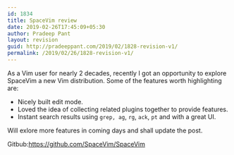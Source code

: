 ```yaml
---
id: 1834
title: SpaceVim review
date: 2019-02-26T17:45:09+05:30
author: Pradeep Pant
layout: revision
guid: http://pradeeppant.com/2019/02/1828-revision-v1/
permalink: /2019/02/26/1828-revision-v1/
---
```

As a Vim user for nearly 2 decades, recently I got an opportunity to explore  
<g class="gr_ gr\_7 gr-alert gr\_spell gr\_inline\_cards gr\_run\_anim ContextualSpelling ins-del multiReplace" id="7" data-gr-id="7">SpaceVim</g> a new Vim distribution. Some of the features worth highlighting are:

  * Nicely built edit mode.
  * Loved the idea of collecting related plugins together to provide features.
  * Instant search results <g class="gr_ gr\_74 gr-alert gr\_gramm gr\_inline\_cards gr\_run\_anim Style multiReplace" id="74" data-gr-id="74">using </g>`grep, ag`<g class="gr_ gr\_74 gr-alert gr\_gramm gr\_inline\_cards gr\_disable\_anim_appear Style multiReplace" id="74" data-gr-id="74">,</g>&nbsp;`rg`,&nbsp;`ack`,&nbsp;`pt` and with a great UI.

Will <g class="gr_ gr\_4 gr-alert gr\_spell gr\_inline\_cards gr\_run\_anim ContextualSpelling ins-del multiReplace" id="4" data-gr-id="4">exlore</g> more features in coming days and shall <g class="gr_ gr\_5 gr-alert gr\_spell gr\_inline\_cards gr\_run\_anim ContextualSpelling ins-del multiReplace" id="5" data-gr-id="5">update</g> the post. 



Gitbub:<https://github.com/SpaceVim/SpaceVim>